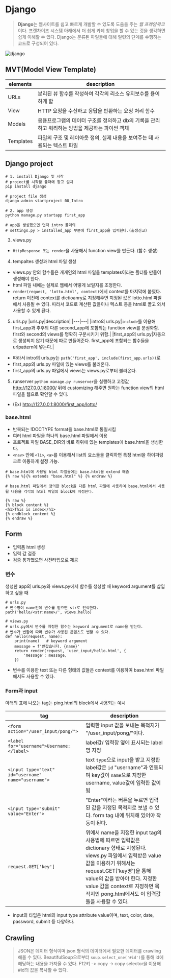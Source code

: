 # Django

> **Django**는 웹사이트를 쉽고 빠르게 개발할 수 있도록 도움을 주는 *웹 프레임워크*이다. 프랜차이즈 시스템 아래에서 더 쉽게 카페 창업을 할 수 있는 것을 생각하면 쉽게 이해할 수 있다. Django는 분류된 파일들에 대해 일련의 단계를 수행하는 코드로 구성되어 있다.

![django](https://developer.mozilla.org/ko/docs/Learn/Server-side/Django/Introduction/basic-django.png)

## MVT(Model View Template)
|elements|description|
|---|---|
|URLs|분리된 뷰 함수를 작성하여 각각의 리소스 유지보수를 용이하게 함|
|View|HTTP 요청을 수신하고 응답을 반환하는 요청 처리 함수|
|Models|응용프로그램의 데이터 구조를 정의하고 db의 기록을 관리하고 쿼리하는 방법을 제공하는 파이썬 객체|
|Templates|파일의 구조 및 레이아웃 정의, 실제 내용을 보여주는 데 사용되는 텍스트 파일|

## Django project
```
# 1. install Django 및 시작
# project를 시작할 폴더에 장고 설치
pip install django

# project file 생성
django-admin startproject 00_Intro

# 2. app 생성
python manage.py startapp first_app

# app을 생성했으면 먼저 intro 폴더의 
# settings.py > installed_app 부분에 first_app을 입력한다.(출생신고)
```


3. views.py
- `HttpResponse 또는 render`을 사용해서 function view를 만든다. (함수 생성)

4. tempaltes 생성과 html 파일 생성
- views.py 안의 함수들은 개개인의 html 파일을 templates이라는 폴더를 만들어 생성해야 한다.
- html 파일 내에는 실제로 웹에서 어떻게 보일지를 조정한다.
- `render(request, 'lotto.html', context)`에서 context를 마지막에 붙였다. return 이전에 context를 dictioanry로 지정해주면 지정된 값은 lotto.html 파일에서 사용될 수 있다. 따라서 코드로 계산된 값들이나 텍스트 등을 html로 끌고 와서 사용할 수 있게 된다.

5. urls.py
|urls.py|description|
|---|---|
|intro의 urls.py|`include`를 이용해 first_app과 추후의 다른 second_app에 포함되는 function view를 분권화함. first와 second의 views를 명확히 구분시키기 위함.|
|first_app의 urls.py|자동으로 생성되지 않기 때문에 따로 만들어준다. first_app에 포함되는 함수들을 urlpattern에 넣는다.|

- 따라서 intro의 urls.py는 `path('first_app', include(first_app.urls))`로
- first_app의 urls.py 파일에 있는 views를 불러온다.
- first_app의 urls.py 파일에서 views는 views.py로부터 불러온다.

5. runserver
`python manage.py runserver`을 실행하고 고정값 http://127.0.0.1:8000/ 뒤에 customizing 해주면 원하는 function view의 html 파일을 웹으로 확인할 수 있다.
- (Ex) http://127.0.0.1:8000/first_app/lotto/

### base.html
- 반복되는 !DOCTYPE format을 base.html로 통일시킴
- 여러 html 파일을 하나의 base.html 파일에서 이용
- 프로젝트 파일 BASE_DIR의 바로 하위에 있는 templates에 base.html을 생성한다.
- `<nav>` 안에 `<li>`, `<a>`를 이용해서 list의 요소들을 클릭하면 특정 html을 하이퍼링크로 이동하게 설정 가능.

```
# base.html에 사용될 html 파일들에는 base.html을 extend 해줌
{% raw %}{% extends "base.html" %} {% endraw %}  

# base.html 파일에서 정의한 block을 다른 html 파일에 사용하여 base.html에서 사용될 내용을 각각의 html 파일의 block에 지정한다.

{% raw %}
{% block content %}
<h1>This is index</h1>
{% endblock content %}
{% endraw %}
```

## Form
- 입력폼 html 생성
- 입력 값 검증
- 검증 통과했으면 사전타입으로 제공

### 변수
생성한 app의 urls.py와 views.py에서 함수를 생성할 때 keyword argument를 삽입하고 싶을 때
```
# urls.py
# 변수명이 name인데 변수를 받으면 str로 인식한다.
path('hello/<str:name>/', views.hello)

# views.py
# urls.py에서 변수를 지정한 함수는 keyword argument로 name을 받는다.
# 변수가 변함에 따라 변수가 사용된 콘텐츠도 변할 수 있다.
def hello(request, name):
    print(name)   # keyword argument
    message = f'반갑습니다. {name}'
    return render(request, 'user_input/hello.html', {
        'message': message,
    })
```
- 변수를 이용한 text 또는 다른 형태의 값들은 context를 이용하여 base.html 파일에서도 사용할 수 있다.

### Form과 input

아래의 표에 나오는 tag는 ping.html의 block에서 사용되는 예시

|tag|description|
|---|---|
|`<form action="/user_input/pong/">`|입력한 input 값을 보내는 목적지가 "/user_input/pong/"이다.|
|`<label for="username">Username: </label>`|label값/ 입력창 옆에 표시되는 label명 지정|
|`<input type="text" id="username" name="username">`|text `type`으로 input을 받고 지정한 label값은 `id` "username"과 연동되며 key값이 `name`으로 지정한 username, value값이 입력한 값이 됨|
|`<input type="submit" value="Enter">`|"Enter"이라는 버튼을 누르면 입력된 값을 지정된 목적지로 보낼 수 있다. form tag 내에 위치해 있어야 작동이 된다.|
|`request.GET['key']`|위에서 name을 지정한 input tag의 사용법에 따르면 입력값은 dictionary 형태로 지정된다. views.py 파일에서 입력받은 value값을 이용하기 위해서는 request.GET['key명']을 통해 value의 값을 받아야 한다. 지정한 value 값을 context로 지정하면 목적지인 pong.html에서도 이 입력값들을 사용할 수 있다.|

- input의 타입은 html의 input type attribute value이며, text, color, date, password, submit 등 다양하다.

## Crawling
> JSON은 데이터 형식이며 json 형식의 데이터에서 필요한 데이터를 crawling 해올 수 있다.
> BeautifulSoup으로부터 `soup.select_one('#id')`를 통해 id에 해당하는 내용을 가져올 수 있다. 
> F12키 -> copy -> copy selector을 이용해 #id의 값을 복사할 수 있다.